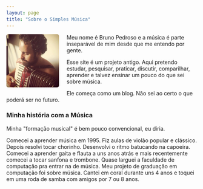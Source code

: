 ```yaml
---
layout: page
title: "Sobre o Simples Música"
---
```


<img src="/img/bruno.jpg" style="float:left;height:140px;margin:0 20px 10px 0; border: 1px; border-radius:5px"/>
Meu nome é Bruno Pedroso e a música é parte inseparável de mim desde que me entendo por gente.

Esse site é um projeto antigo. Aqui pretendo estudar, pesquisar, praticar, discutir, comparilhar, aprender e talvez ensinar um pouco do que sei sobre música.

Ele começa como um blog. Não sei ao certo o que poderá ser no futuro.


### Minha história com a Música

Minha "formação musical" é bem pouco convencional, eu diria.

Comecei a aprender música em 1995. Fiz aulas de violão popular e clássico. Depois resolvi tocar chorinho. Desenvolvi o ritmo batucando na capoeira. Comecei a aprender gaita e flauta a uns anos atrás e mais recentemente comecei a tocar sanfona e trombone. Quase larguei a faculdade de computação pra entrar na de música. Meu projeto de graduação em computação foi sobre música. Cantei em coral durante uns 4 anos e toquei em uma roda de samba com amigos por 7 ou 8 anos.

<br/>